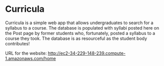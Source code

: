 # Curricula

Curricula is a simple web app that allows undergraduates to search for a syllabus to a course. The database is populated with syllabi posted here on the Post page by former students who, fortunately, posted a syllabus to a course they took. The database is as resourceful as the student body contributes!

URL for the website: http://ec2-34-229-148-239.compute-1.amazonaws.com/home

